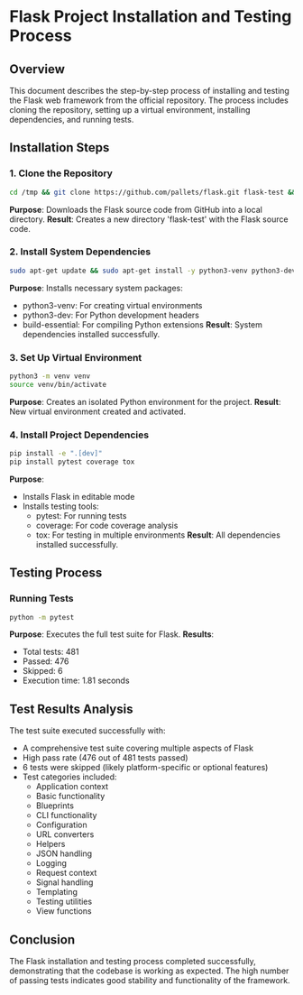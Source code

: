 # Flask Project Installation and Testing Process

## Overview
This document describes the step-by-step process of installing and testing the Flask web framework from the official repository. The process includes cloning the repository, setting up a virtual environment, installing dependencies, and running tests.

## Installation Steps

### 1. Clone the Repository
```bash
cd /tmp && git clone https://github.com/pallets/flask.git flask-test && cd flask-test
```
**Purpose**: Downloads the Flask source code from GitHub into a local directory.
**Result**: Creates a new directory 'flask-test' with the Flask source code.

### 2. Install System Dependencies
```bash
sudo apt-get update && sudo apt-get install -y python3-venv python3-dev build-essential
```
**Purpose**: Installs necessary system packages:
- python3-venv: For creating virtual environments
- python3-dev: For Python development headers
- build-essential: For compiling Python extensions
**Result**: System dependencies installed successfully.

### 3. Set Up Virtual Environment
```bash
python3 -m venv venv
source venv/bin/activate
```
**Purpose**: Creates an isolated Python environment for the project.
**Result**: New virtual environment created and activated.

### 4. Install Project Dependencies
```bash
pip install -e ".[dev]"
pip install pytest coverage tox
```
**Purpose**: 
- Installs Flask in editable mode
- Installs testing tools:
  - pytest: For running tests
  - coverage: For code coverage analysis
  - tox: For testing in multiple environments
**Result**: All dependencies installed successfully.

## Testing Process

### Running Tests
```bash
python -m pytest
```
**Purpose**: Executes the full test suite for Flask.
**Results**:
- Total tests: 481
- Passed: 476
- Skipped: 6
- Execution time: 1.81 seconds

## Test Results Analysis
The test suite executed successfully with:
- A comprehensive test suite covering multiple aspects of Flask
- High pass rate (476 out of 481 tests passed)
- 6 tests were skipped (likely platform-specific or optional features)
- Test categories included:
  - Application context
  - Basic functionality
  - Blueprints
  - CLI functionality
  - Configuration
  - URL converters
  - Helpers
  - JSON handling
  - Logging
  - Request context
  - Signal handling
  - Templating
  - Testing utilities
  - View functions

## Conclusion
The Flask installation and testing process completed successfully, demonstrating that the codebase is working as expected. The high number of passing tests indicates good stability and functionality of the framework.